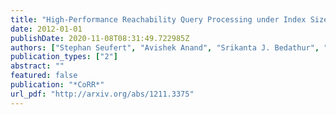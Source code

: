 ```yaml
---
title: "High-Performance Reachability Query Processing under Index Size Restrictions"
date: 2012-01-01
publishDate: 2020-11-08T08:31:49.722985Z
authors: ["Stephan Seufert", "Avishek Anand", "Srikanta J. Bedathur", "Gerhard Weikum"]
publication_types: ["2"]
abstract: ""
featured: false
publication: "*CoRR*"
url_pdf: "http://arxiv.org/abs/1211.3375"
---
```


